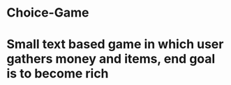 # Choice-Game
# Small text based game in which user gathers money and items, end goal is to become rich
